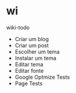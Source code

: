 # wi
wiki-todo

- Criar um blog
- Criar um post
- Escolher um tema
- Instalar um tema 
- Editar tema
- Editar fonte
- Google Optmize Tests
- Page Tests